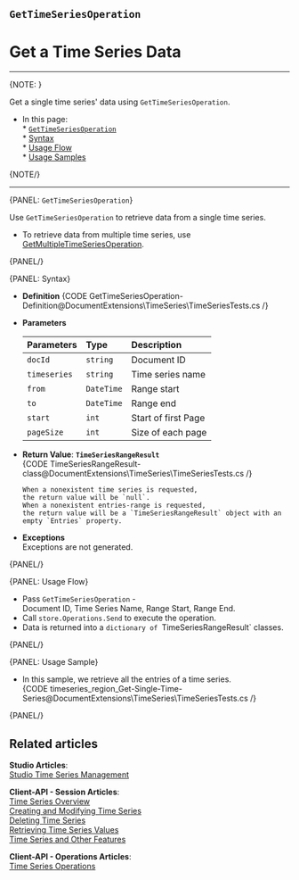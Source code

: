 ﻿## `GetTimeSeriesOperation`
# Get a Time Series Data

---

{NOTE: }

Get a single time series' data using `GetTimeSeriesOperation`.  

* In this page:  
      * [`GetTimeSeriesOperation`](../../../../../document-extensions/timeseries/client-api/store-operations/get-ts-data/get-ts-data#gettimeseriesoperation)  
      * [Syntax](../../../../../document-extensions/timeseries/client-api/store-operations/get-ts-data/get-ts-data#syntax)  
      * [Usage Flow](../../../../../document-extensions/timeseries/client-api/store-operations/get-ts-data/get-ts-data#usage-flow)  
      * [Usage Samples](../../../../../document-extensions/timeseries/client-api/store-operations/get-ts-data/get-ts-data#usage-sample)  

{NOTE/}

---

{PANEL: `GetTimeSeriesOperation`}

Use `GetTimeSeriesOperation` to retrieve data from a single 
time series.  

* To retrieve data from multiple time series, use 
  [GetMultipleTimeSeriesOperation](../../../../../document-extensions/timeseries/client-api/store-operations/get-TS-data/get-multiple-TS-data).  

{PANEL/}

{PANEL: Syntax}

* **Definition**
  {CODE GetTimeSeriesOperation-Definition@DocumentExtensions\TimeSeries\TimeSeriesTests.cs /}

* **Parameters**  

    | Parameters | Type | Description |
    |:-------------|:-------------|:-------------|
    | `docId` | `string` | Document ID |
    | `timeseries` | `string` | Time series name |
    | `from` | `DateTime` | Range start |
    | `to` | `DateTime` | Range end |
    | `start` | `int` | Start of first Page |
    | `pageSize` | `int` | Size of each page |

* **Return Value**: **`TimeSeriesRangeResult`**  
     {CODE TimeSeriesRangeResult-class@DocumentExtensions\TimeSeries\TimeSeriesTests.cs /}  

      When a nonexistent time series is requested, 
      the return value will be `null`.  
      When a nonexistent entries-range is requested, 
      the return value will be a `TimeSeriesRangeResult` object with an 
      empty `Entries` property.  

* **Exceptions**  
  Exceptions are not generated.  

{PANEL/}

{PANEL: Usage Flow}

* Pass `GetTimeSeriesOperation` -  
     Document ID, Time Series Name, Range Start, Range End.  
* Call `store.Operations.Send` to execute the operation.  
* Data is returned into a `dictionary of `TimeSeriesRangeResult` classes.  

{PANEL/}

{PANEL: Usage Sample}

* In this sample, we retrieve all the entries of a time series.  
   {CODE timeseries_region_Get-Single-Time-Series@DocumentExtensions\TimeSeries\TimeSeriesTests.cs /}  

{PANEL/}


## Related articles
**Studio Articles**:  
[Studio Time Series Management]()  

**Client-API - Session Articles**:  
[Time Series Overview]()  
[Creating and Modifying Time Series]()  
[Deleting Time Series]()  
[Retrieving Time Series Values]()  
[Time Series and Other Features]()  

**Client-API - Operations Articles**:  
[Time Series Operations]()  
